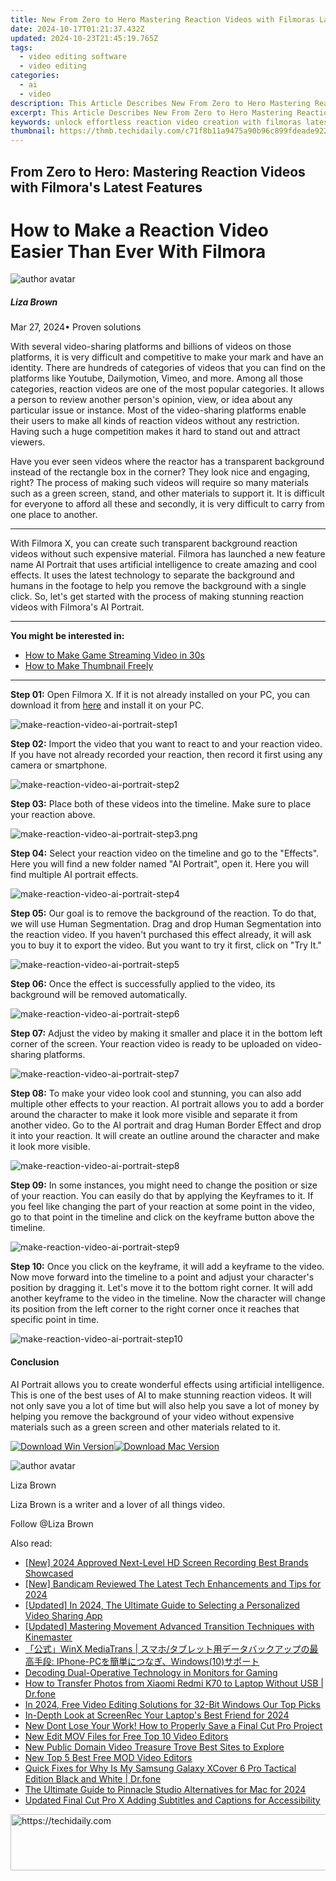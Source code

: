 ```yaml
---
title: New From Zero to Hero Mastering Reaction Videos with Filmoras Latest Features
date: 2024-10-17T01:21:37.432Z
updated: 2024-10-23T21:45:19.765Z
tags: 
  - video editing software
  - video editing
categories: 
  - ai
  - video
description: This Article Describes New From Zero to Hero Mastering Reaction Videos with Filmoras Latest Features
excerpt: This Article Describes New From Zero to Hero Mastering Reaction Videos with Filmoras Latest Features
keywords: unlock effortless reaction video creation with filmoras latest features,elevate your content how to create engaging reaction videos with filmora,the ultimate guide to creating viral reaction videos with filmora,from zero to hero mastering wax free video editor,from scratch to stardom making reaction videos easy with filmora,from zero to hero creating stunning reaction videos using filmora,from zero to hero mastering reaction videos with filmoras latest features
thumbnail: https://thmb.techidaily.com/c71f8b11a9475a90b96c899fdeade9228f855c7ed46c02973b8fefdc10e6507c.jpg
---
```


## From Zero to Hero: Mastering Reaction Videos with Filmora's Latest Features

# How to Make a Reaction Video Easier Than Ever With Filmora

![author avatar](https://lh5.googleusercontent.com/-AIMmjowaFs4/AAAAAAAAAAI/AAAAAAAAABc/Y5UmwDaI7HU/s250-c-k/photo.jpg)

##### Liza Brown

 Mar 27, 2024• Proven solutions

With several video-sharing platforms and billions of videos on those platforms, it is very difficult and competitive to make your mark and have an identity. There are hundreds of categories of videos that you can find on the platforms like Youtube, Dailymotion, Vimeo, and more. Among all those categories, reaction videos are one of the most popular categories. It allows a person to review another person's opinion, view, or idea about any particular issue or instance. Most of the video-sharing platforms enable their users to make all kinds of reaction videos without any restriction. Having such a huge competition makes it hard to stand out and attract viewers.

Have you ever seen videos where the reactor has a transparent background instead of the rectangle box in the corner? They look nice and engaging, right? The process of making such videos will require so many materials such as a green screen, stand, and other materials to support it. It is difficult for everyone to afford all these and secondly, it is very difficult to carry from one place to another.

---

With Filmora X, you can create such transparent background reaction videos without such expensive material. Filmora has launched a new feature name AI Portrait that uses artificial intelligence to create amazing and cool effects. It uses the latest technology to separate the background and humans in the footage to help you remove the background with a single click. So, let's get started with the process of making stunning reaction videos with Filmora's AI Portrait.

---

**You might be interested in:**

* [How to Make Game Streaming Video in 30s](https://tools.techidaily.com/wondershare/filmora/download/)
* [How to Make Thumbnail Freely](https://tools.techidaily.com/wondershare/filmora/download/)

---

**Step 01:** Open Filmora X. If it is not already installed on your PC, you can download it from [here](https://tools.techidaily.com/wondershare/filmora/download/) and install it on your PC.

![make-reaction-video-ai-portrait-step1](https://images.wondershare.com/filmora/article-images/make-reaction-video-ai-portrait-step1.png)

**Step 02:** Import the video that you want to react to and your reaction video. If you have not already recorded your reaction, then record it first using any camera or smartphone.

![make-reaction-video-ai-portrait-step2](https://images.wondershare.com/filmora/article-images/make-reaction-video-ai-portrait-step2.png)

**Step 03:** Place both of these videos into the timeline. Make sure to place your reaction above.

![make-reaction-video-ai-portrait-step3.png](https://images.wondershare.com/filmora/article-images/make-reaction-video-ai-portrait-step3.png)

**Step 04:** Select your reaction video on the timeline and go to the "Effects". Here you will find a new folder named "AI Portrait", open it. Here you will find multiple AI portrait effects.

![make-reaction-video-ai-portrait-step4](https://images.wondershare.com/filmora/article-images/make-reaction-video-ai-portrait-step4.png)

**Step 05:** Our goal is to remove the background of the reaction. To do that, we will use Human Segmentation. Drag and drop Human Segmentation into the reaction video. If you haven't purchased this effect already, it will ask you to buy it to export the video. But you want to try it first, click on "Try It."

![make-reaction-video-ai-portrait-step5](https://images.wondershare.com/filmora/article-images/make-reaction-video-ai-portrait-step5.png)

**Step 06:** Once the effect is successfully applied to the video, its background will be removed automatically.

![make-reaction-video-ai-portrait-step6](https://images.wondershare.com/filmora/article-images/make-reaction-video-ai-portrait-step6.png)

**Step 07:** Adjust the video by making it smaller and place it in the bottom left corner of the screen. Your reaction video is ready to be uploaded on video-sharing platforms.

![make-reaction-video-ai-portrait-step7](https://images.wondershare.com/filmora/article-images/make-reaction-video-ai-portrait-step7.png)

**Step 08:** To make your video look cool and stunning, you can also add multiple other effects to your reaction. AI portrait allows you to add a border around the character to make it look more visible and separate it from another video. Go to the AI portrait and drag Human Border Effect and drop it into your reaction. It will create an outline around the character and make it look more visible.

![make-reaction-video-ai-portrait-step8](https://images.wondershare.com/filmora/article-images/make-reaction-video-ai-portrait-step8.png)

**Step 09:** In some instances, you might need to change the position or size of your reaction. You can easily do that by applying the Keyframes to it. If you feel like changing the part of your reaction at some point in the video, go to that point in the timeline and click on the keyframe button above the timeline.

![make-reaction-video-ai-portrait-step9](https://images.wondershare.com/filmora/article-images/make-reaction-video-ai-portrait-step9.png)

**Step 10:** Once you click on the keyframe, it will add a keyframe to the video. Now move forward into the timeline to a point and adjust your character's position by dragging it. Let's move it to the bottom right corner. It will add another keyframe to the video in the timeline. Now the character will change its position from the left corner to the right corner once it reaches that specific point in time.

![make-reaction-video-ai-portrait-step10](https://images.wondershare.com/filmora/article-images/make-reaction-video-ai-portrait-step10.png)

#### Conclusion

AI Portrait allows you to create wonderful effects using artificial intelligence. This is one of the best uses of AI to make stunning reaction videos. It will not only save you a lot of time but will also help you save a lot of money by helping you remove the background of your video without expensive materials such as a green screen and other materials related to it.

[![Download Win Version](https://images.wondershare.com/filmora/guide/download-btn-win.jpg)](https://tools.techidaily.com/wondershare/filmora/download/)[![Download Mac Version](https://images.wondershare.com/filmora/guide/download-btn-mac.jpg)](https://tools.techidaily.com/wondershare/filmora/download/)

![author avatar](https://lh5.googleusercontent.com/-AIMmjowaFs4/AAAAAAAAAAI/AAAAAAAAABc/Y5UmwDaI7HU/s250-c-k/photo.jpg)

Liza Brown

Liza Brown is a writer and a lover of all things video.

Follow @Liza Brown

<ins class="adsbygoogle"
      style="display:block"
      data-ad-client="ca-pub-7571918770474297"
      data-ad-slot="8358498916"
      data-ad-format="auto"
      data-full-width-responsive="true"></ins>

<span class="atpl-alsoreadstyle">Also read:</span>
<div><ul>
<li><a href="https://desktop-recording.techidaily.com/new-2024-approved-next-level-hd-screen-recording-best-brands-showcased/"><u>[New] 2024 Approved Next-Level HD Screen Recording Best Brands Showcased</u></a></li>
<li><a href="https://screen-capture.techidaily.com/new-bandicam-reviewed-the-latest-tech-enhancements-and-tips-for-2024/"><u>[New] Bandicam Reviewed The Latest Tech Enhancements and Tips for 2024</u></a></li>
<li><a href="https://youtube-zero.techidaily.com/ed-in-2024-the-ultimate-guide-to-selecting-a-personalized-video-sharing-app/"><u>[Updated] In 2024, The Ultimate Guide to Selecting a Personalized Video Sharing App</u></a></li>
<li><a href="https://fox-links.techidaily.com/updated-mastering-movement-advanced-transition-techniques-with-kinemaster/"><u>[Updated] Mastering Movement Advanced Transition Techniques with Kinemaster</u></a></li>
<li><a href="https://some-guidance.techidaily.com/winx-mediatrans-iphone-pcwindows10/"><u>「公式」WinX MediaTrans | スマホ/タブレット用データバックアップの最高手段: IPhone-PCを簡単につなぎ、Windows(10)サポート</u></a></li>
<li><a href="https://games-able.techidaily.com/decoding-dual-operative-technology-in-monitors-for-gaming/"><u>Decoding Dual-Operative Technology in Monitors for Gaming</u></a></li>
<li><a href="https://android-transfer.techidaily.com/how-to-transfer-photos-from-xiaomi-redmi-k70-to-laptop-without-usb-drfone-by-drfone-transfer-from-android-transfer-from-android/"><u>How to Transfer Photos from Xiaomi Redmi K70 to Laptop Without USB | Dr.fone</u></a></li>
<li><a href="https://ai-vdieo-software.techidaily.com/in-2024-free-video-editing-solutions-for-32-bit-windows-our-top-picks/"><u>In 2024, Free Video Editing Solutions for 32-Bit Windows Our Top Picks</u></a></li>
<li><a href="https://visual-screen-recording.techidaily.com/in-depth-look-at-screenrec-your-laptops-best-friend-for-2024/"><u>In-Depth Look at ScreenRec Your Laptop's Best Friend for 2024</u></a></li>
<li><a href="https://ai-vdieo-software.techidaily.com/new-dont-lose-your-work-how-to-properly-save-a-final-cut-pro-project/"><u>New Dont Lose Your Work! How to Properly Save a Final Cut Pro Project</u></a></li>
<li><a href="https://ai-vdieo-software.techidaily.com/new-edit-mov-files-for-free-top-10-video-editors/"><u>New Edit MOV Files for Free Top 10 Video Editors</u></a></li>
<li><a href="https://ai-vdieo-software.techidaily.com/new-public-domain-video-treasure-trove-best-sites-to-explore/"><u>New Public Domain Video Treasure Trove Best Sites to Explore</u></a></li>
<li><a href="https://ai-vdieo-software.techidaily.com/new-top-5-best-free-mod-video-editors/"><u>New Top 5 Best Free MOD Video Editors</u></a></li>
<li><a href="https://fix-guide.techidaily.com/quick-fixes-for-why-is-my-samsung-galaxy-xcover-6-pro-tactical-edition-black-and-white-drfone-by-drfone-fix-android-problems-fix-android-problems/"><u>Quick Fixes for Why Is My Samsung Galaxy XCover 6 Pro Tactical Edition Black and White | Dr.fone</u></a></li>
<li><a href="https://ai-vdieo-software.techidaily.com/the-ultimate-guide-to-pinnacle-studio-alternatives-for-mac-for-2024/"><u>The Ultimate Guide to Pinnacle Studio Alternatives for Mac for 2024</u></a></li>
<li><a href="https://ai-vdieo-software.techidaily.com/updated-final-cut-pro-x-adding-subtitles-and-captions-for-accessibility/"><u>Updated Final Cut Pro X Adding Subtitles and Captions for Accessibility</u></a></li>
</ul></div>

<!-- affiliate ads begin -->
<a href="https://sentrypc.7eer.net/c/5597632/398455/3022" target="_top" id="398455">
  <img src="//a.impactradius-go.com/display-ad/3022-398455" border="0" alt="https://techidaily.com" width="728" height="90"/>
</a>
<img height="0" width="0" src="https://sentrypc.7eer.net/i/5597632/398455/3022" style="position:absolute;visibility:hidden;" border="0" />
<!-- affiliate ads end -->


